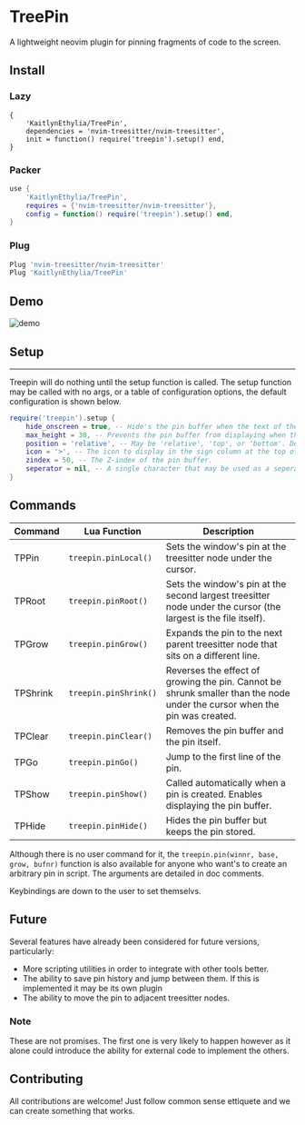 # TreePin
A lightweight neovim plugin for pinning fragments of code to
the screen.

## Install
### Lazy
```
{
	'KaitlynEthylia/TreePin',
	dependencies = 'nvim-treesitter/nvim-treesitter',
	init = function() require('treepin').setup() end,
}
```

### Packer
```lua
use {
	'KaitlynEthylia/TreePin',
	requires = {'nvim-treesitter/nvim-treesitter'},
	config = function() require('treepin').setup() end,
}
```

### Plug
```lua
Plug 'nvim-treesitter/nvim-treesitter'
Plug 'KaitlynEthylia/TreePin'
```

## Demo
![demo](./static/demo.gif)

## Setup

---
Treepin will do nothing until the setup function is called.
The setup function may be called with no args, or a table
of configuration options, the default configuration is
shown below.

```lua
require('treepin').setup {
	hide_onscreen = true, -- Hide's the pin buffer when the text of the pin is visible.
	max_height = 30, -- Prevents the pin buffer from displaying when the pin is larger than x lines.
	position = 'relative', -- May be 'relative', 'top', or 'bottom'. Determines the position of the pin buffer within the window.
	icon = '>', -- The icon to display in the sign column at the top of the pin. Set to nil to prevent the sign column being used.
	zindex = 50, -- The Z-index of the pin buffer.
	seperator = nil, -- A single character that may be used as a seperator between the editing buffer and the pin buffer.
}
```

## Commands
| Command | Lua Function | Description |
| ------- | ------------ | ----------- |
| TPPin | `treepin.pinLocal()` | Sets the window's pin at the treesitter node under the cursor. |
| TPRoot | `treepin.pinRoot()` | Sets the window's pin at the second largest treesitter node under the cursor (the largest is the file itself). |
| TPGrow | `treepin.pinGrow()` | Expands the pin to the next parent treesitter node that sits on a different line. |
| TPShrink | `treepin.pinShrink()` | Reverses the effect of growing the pin. Cannot be shrunk smaller than the node under the cursor when the pin was created. |
| TPClear | `treepin.pinClear()` | Removes the pin buffer and the pin itself. |
| TPGo | `treepin.pinGo()` | Jump to the first line of the pin. |
| TPShow | `treepin.pinShow()` | Called automatically when a pin is created. Enables displaying the pin buffer. |
| TPHide | `treepin.pinHide()` | Hides the pin buffer but keeps the pin stored. |

Although there is no user command for it, the
`treepin.pin(winnr, base, grow, bufnr)` function is also
available for anyone who want's to create an arbitrary pin
in script. The arguments are detailed in doc comments.

Keybindings are down to the user to set themselvs.

## Future

Several features have already been considered for future
versions, particularly:

 - More scripting utilities in order to integrate with
 other tools better.
 - The ability to save pin history and jump between them.
 If this is implemented it may be its own plugin
 - The ability to move the pin to adjacent treesitter nodes.

### Note
These are not promises. The first one is very
likely to happen however as it alone could introduce the
ability for external code to implement the others.

## Contributing
All contributions are welcome! Just follow common sense
ettiquete and we can create something that works.
